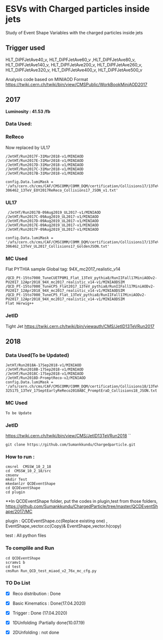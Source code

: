 # ESVs with Charged particles inside jets
Study of Event Shape Variables with the charged particles inside jets 

## Trigger used
HLT_DiPFJetAve40_v, HLT_DiPFJetAve60_v ,HLT_DiPFJetAve80_v, HLT_DiPFJetAve140_v, HLT_DiPFJetAve200_v, HLT_DiPFJetAve260_v, HLT_DiPFJetAve320_v, HLT_DiPFJetAve400_v, HLT_DiPFJetAve500_v


Analysis code based on MINIAOD Format
https://twiki.cern.ch/twiki/bin/view/CMSPublic/WorkBookMiniAOD2017
## 2017 
**Luminosity : 41.53 /fb**
### Data Used:
### ReReco
Now replaced by UL17
```
/JetHT/Run2017F-31Mar2018-v1/MINIAOD
/JetHT/Run2017E-31Mar2018-v1/MINIAOD
/JetHT/Run2017D-31Mar2018-v1/MINIAOD
/JetHT/Run2017C-31Mar2018-v1/MINIAOD
/JetHT/Run2017B-31Mar2018-v1/MINIAOD

config.Data.lumiMask = '/afs/cern.ch/cms/CAF/CMSCOMM/COMM_DQM/certification/Collisions17/13TeV/ReReco/Cert_294927-306462_13TeV_EOY2017ReReco_Collisions17_JSON_v1.txt'
````
### UL17
```
 /JetHT/Run2017B-09Aug2019_UL2017-v1/MINIAOD
/JetHT/Run2017C-09Aug2019_UL2017-v1/MINIAOD
/JetHT/Run2017D-09Aug2019_UL2017-v1/MINIAOD
/JetHT/Run2017E-09Aug2019_UL2017-v1/MINIAOD
/JetHT/Run2017F-09Aug2019_UL2017-v1/MINIAOD

config.Data.lumiMask = '/afs/cern.ch/cms/CAF/CMSCOMM/COMM_DQM/certification/Collisions17/13TeV/Legacy_2017/Cert_294927-306462_13TeV_UL2017_Collisions17_GoldenJSON.txt'

```
### MC Used  
Flat PYTHIA sample
Global tag: 94X_mc2017_realistic_v14
```
/QCD_Pt-15to7000_TuneCUETP8M1_Flat_13TeV_pythia8/RunIIFall17MiniAODv2-PU2017_12Apr2018_94X_mc2017_realistic_v14-v1/MINIAODSIM
/QCD_Pt-15to7000_TuneCP5_Flat2017_13TeV_pythia8/RunIIFall17MiniAODv2-PU2017_12Apr2018_94X_mc2017_realistic_v14-v1/MINIAODSIM
/QCD_Pt-15to7000_TuneCP5_Flat_13TeV_pythia8/RunIIFall17MiniAODv2-PU2017_12Apr2018_94X_mc2017_realistic_v14-v1/MINIAODSIM
Flat Herwig++

```
### JetID    
Tight Jet 
https://twiki.cern.ch/twiki/bin/viewauth/CMS/JetID13TeVRun2017

## 2018
### Data Used(To be Updated)
```
JetHT/Run2018A-17Sep2018-v1/MINIAOD
/JetHT/Run2018B-17Sep2018-v1/MINIAOD
/JetHT/Run2018C-17Sep2018-v1/MINIAOD
/JetHT/Run2018D-PromptReco-v2/MINIAOD
config.Data.lumiMask = '/afs/cern.ch/cms/CAF/CMSCOMM/COMM_DQM/certification/Collisions18/13TeV/ReReco/Cert_314472-325175_13TeV_17SeptEarlyReReco2018ABC_PromptEraD_Collisions18_JSON.txt'
```
### MC Used
```
To be Update
```
### JetID
https://twiki.cern.ch/twiki/bin/view/CMS/JetID13TeVRun2018
``
```
git clone https://github.com/Sumankkundu/Chargedparticle.git
```

### How to run :
```
cmsrel  CMSSW_10_2_18
cd  CMSSW_10_2_18/src
cmsenv
mkdir Test
mkedanlzr QCDEventShape
cd QCDEventShape
cd plugin
```
**In QCDEventShape folder, put the codes in plugin,test from those folders,
https://github.com/Sumankkundu/ChargedParticle/tree/master/QCDEventShape/2017/MC

 plugin : QCDEventShape.cc(Replace existing one) , EventShape_vector.cc(Copy)& EventShape_vector.h(copy) 
 
 test : All python files

 ### To complile and Run
 ```
 cd QCDEventShape
 scramv1 b    
 cd test 
 cmsRun Run_QCD_test_miaod_v2_76x_mc_cfg.py
```


### TO Do List 

- [x] Reco distribution : Done
- [x] Basic Kinematics  : Done(17.04.2020)
- [x] Trigger           : Done (17.04.2020)
- [x] 1DUnfolding      :Partially done(10.07.19) 
- [x] 2DUnfolding      : not done

